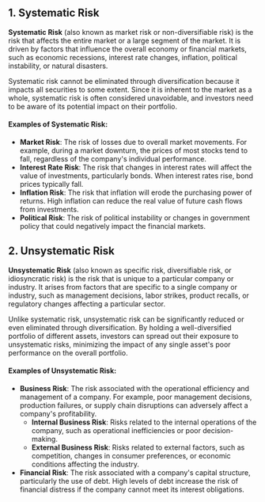 ## 1. Systematic Risk

**Systematic Risk** (also known as market risk or non-diversifiable risk) is the risk that affects the entire market or a large segment of the market. It is driven by factors that influence the overall economy or financial markets, such as economic recessions, interest rate changes, inflation, political instability, or natural disasters.

Systematic risk cannot be eliminated through diversification because it impacts all securities to some extent. Since it is inherent to the market as a whole, systematic risk is often considered unavoidable, and investors need to be aware of its potential impact on their portfolio.

#### Examples of Systematic Risk:
- **Market Risk**: The risk of losses due to overall market movements. For example, during a market downturn, the prices of most stocks tend to fall, regardless of the company's individual performance.
- **Interest Rate Risk**: The risk that changes in interest rates will affect the value of investments, particularly bonds. When interest rates rise, bond prices typically fall.
- **Inflation Risk**: The risk that inflation will erode the purchasing power of returns. High inflation can reduce the real value of future cash flows from investments.
- **Political Risk**: The risk of political instability or changes in government policy that could negatively impact the financial markets.

## 2. Unsystematic Risk

**Unsystematic Risk** (also known as specific risk, diversifiable risk, or idiosyncratic risk) is the risk that is unique to a particular company or industry. It arises from factors that are specific to a single company or industry, such as management decisions, labor strikes, product recalls, or regulatory changes affecting a particular sector.

Unlike systematic risk, unsystematic risk can be significantly reduced or even eliminated through diversification. By holding a well-diversified portfolio of different assets, investors can spread out their exposure to unsystematic risks, minimizing the impact of any single asset's poor performance on the overall portfolio.

#### Examples of Unsystematic Risk:
- **Business Risk**: The risk associated with the operational efficiency and management of a company. For example, poor management decisions, production failures, or supply chain disruptions can adversely affect a company's profitability.
  - **Internal Business Risk**: Risks related to the internal operations of the company, such as operational inefficiencies or poor decision-making.
  - **External Business Risk**: Risks related to external factors, such as competition, changes in consumer preferences, or economic conditions affecting the industry.
- **Financial Risk**: The risk associated with a company's capital structure, particularly the use of debt. High levels of debt increase the risk of financial distress if the company cannot meet its interest obligations.


